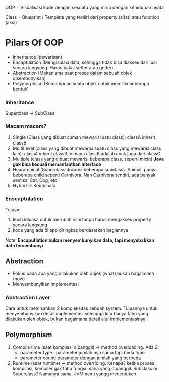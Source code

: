 OOP = Visualisasi kode dengan sesuatu yang mirip dengan kehidupan nyata

Class = Blueprint / Template yang terdiri dari property (sifat) atau function (aksi)


# Pilars Of OOP

- inheritance (pewarisan)
- Encaptulation (Mengisolasi data, sehingga tidak bisa diakses dari luar secara langsung. Harus pakai setter atau getter).
- Abstraction (Mekanisme saat proses dalam sebuah objek disembunyikan)
- Polymorphism (Kemampuan suatu objek untuk memiliki beberapa bentuk)


### Inheritance

Superclass -> SubClass

### Macam macam?

1. Single (Class yang dibuat cuman mewarisi satu class): classA inherit classB
2. MultiLevel (class yang dibuat mewarisi suatu class yang mewarisi class lain): classA inherit classB, dimana classB adalah anak juga dari classC
3. Multiple (class yang dibuat mewarisi beberapa class, seperti mixin) **Java gak bisa kecuali memanfaatkan interface**
4. Heararchical (Superclass diwarisi beberapa subclass). Animal, punya beberapa child seperti Carnivora. Nah Carnivora sendiri, ada banyak semisal Cat, Dog, etc.
5. Hybrid -> Kombinasi

### Enscaptulation

Tujuan: 
1. lebih leluasa untuk merubah nilai tanpa harus mengakses property secara langsung
2. kode yang ada di app diringkas berdasarkan bagiannya

Note: **Encaputlation bukan menyembunyikan data, tapi menyebabkan data tersembunyi**


## Abstraction

- Fokus pada apa yang dilakukan oleh objek (what) bukan bagaimana (how)
- Menyembunyikan implementasi

### Abstraction Layer
Cara untuk memisahkan 2 kompleksitas sebuah system. Tujuannya untuk menyembunyikan detail implementasi sehingga kita hanya tahu yang dilakukan oleh objek, bukan bagaimana detail alur implementasinya.


## Polymorphism

1. Compile time (saat kompilasi dipanggil) -> method overloading. Ada 2:
	- parameter type : parameter jumlah nya sama tapi beda type
	- parameter count: parameter dengan jumlah yang berbeda
2. Runtime (saat runtime) -> method overriding. Kenapa? ketika proses kompilasi, kompiler gak tahu fungsi mana yang dipanggil. Subclass or Superclass? Namanya sama. JVM nanti yangg menentukan.
